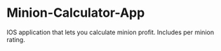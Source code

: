 # Minion-Calculator-App
IOS application that lets you calculate minion profit. Includes per minion rating.
